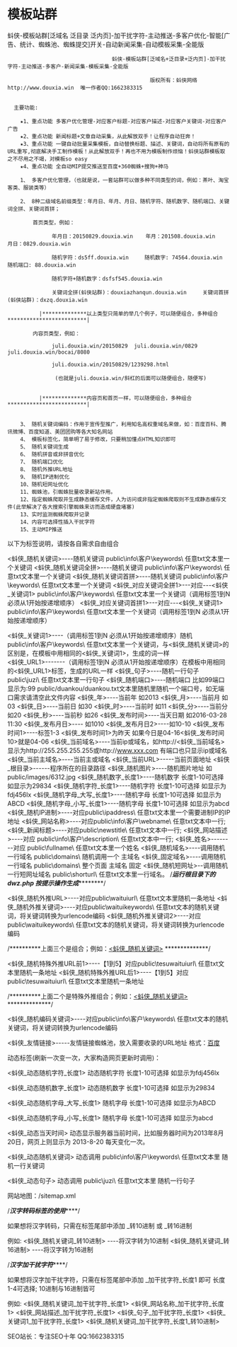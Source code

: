 # 模板站群
蚪侠-模板站群[泛域名 泛目录 泛内页]-加干扰字符-主动推送-多客户优化-智能[广告、统计、蜘蛛池、蜘蛛提交]开关-自动新闻采集-自动模板采集-全能版
 

                                     蚪侠-模板站群[泛域名+泛目录+泛内页]-加干扰字符-主动推送-多客户-新闻采集-模板采集-全能版

                                                 版权所有：蚪侠网络 http://www.douxia.win  唯一作者QQ:1662383315


      主要功能:

        ★1、重点功能 多客户优化管理-对应客户标题-对应客户描述-对应客户关键词-对应客户广告
        ★2、重点功能 新闻标题+文章自动采集，从此解放双手！让程序自动狂奔！
        ★3、重点功能 一键自动批量采集模板，自动替换标题、描述、关键词，自动将所有原有的URL重写,彻底解决手工制作模板！从此解放双手！再也不用为模板制作烦恼！蚪侠站群模板取之不尽用之不竭，对模板so easy
        ★4、重点功能 全自动MIP提交推送至百度+360蜘蛛+搜狗+神马

        1、 多客户优化管理，（也就是说，一套站群可以做多种不同类型的词，例如：茶叶、淘宝客类、服装类等）

        2、 8种二级域名前缀类型：年月日、年月、月日、随机字符、随机数字、随机端口、关键词全拼、关键词首拼；

            首页类型，例如：

                  年月日：20150829.douxia.win    年月：201508.douxia.win    月日：0829.douxia.win

                  随机字符：ds5ff.douxia.win     随机数字: 74564.douxia.win  随机端口: 88.douxia.win
                  
                  随机字符+随机数字：dsfsf545.douxia.win
                 
                  关键词全拼(蚪侠站群)：douxiazhanqun.douxia.win     关键词首拼(蚪侠站群)：dxzq.douxia.win
 
              |**************以上类型只简单的举几个例子，可以随便组合，多种组合*************************|

            内容页类型，例如：
               
                  juli.douxia.win/20150829  juli.douxia.win/0829    juli.douxia.win/bocai/8080

                  juli.douxia.win/20150829/1239298.html
             
                   (也就是juli.douxia.win/斜杠的后面可以随便组合，随便写)


              |**************内容页和首页一样，可以随便组合，多种组合*************************|


        3、 随机关键词编码：作用于宣传型推广，利用知名高权重域名来做，如：百度百科、腾讯微博、百度知道、美团团购等各大知名网站
        4、 模板标签化，简单明了易于修改，只要稍加懂点HTML知识即可
        5、 随机关键词生成
        6、 随机拼音或非拼音优化
        7、 随机端口优化
        8、 随机外推URL地址
        9、 随机IP进制优化
        10、随机短网址优化
        11、蜘蛛池，引蜘蛛批量收录新站作用。
        12、指定蜘蛛爬取并生成静态缓存文件，人为访问或非指定蜘蛛爬取则不生成静态缓存文件(此举解决了各大搜索引擎蜘蛛来访而造成硬盘堵塞)
        13、实时监测蜘蛛爬取并记录 
        14、内容可选择性插入干扰字符
        15、主动MIP推送



以下为标签说明，请按各自需求自由组合

<蚪侠_随机关键词>----随机关键词 public\info\客户\keywords\ 任意txt文本里一个关键词
<蚪侠_随机关键词全拼>----随机关键词 public\info\客户\keywords\ 任意txt文本里一个关键词
<蚪侠_随机关键词首拼>----随机关键词 public\info\客户\keywords\ 任意txt文本里一个关键词
<蚪侠_对应关键词全拼1>---对应---<蚪侠_关键词1> public\info\客户\keywords\ 任意txt文本里一个关键词（调用标签1到N 必须从1开始按递增顺序）
<蚪侠_对应关键词首拼1>---对应---<蚪侠_关键词1> public\info\客户\keywords\ 任意txt文本里一个关键词（调用标签1到N 必须从1开始按递增顺序）

<蚪侠_关键词1>----（调用标签1到N 必须从1开始按递增顺序）随机 public\info\客户\keywords\ 任意txt文本里一个关键词，与<蚪侠_随机关键词>的区别是，在模板中用相同的<蚪侠_关键词1>，生成的词一样    
<蚪侠_URL1>-------（调用标签1到N 必须从1开始按递增顺序）在模板中用相同的<蚪侠_URL1>标签，生成的URL一样
<蚪侠_句子>----随机一行句子 public\juzi\ 任意txt文本里一行句子
<蚪侠_随机端口>----随机端口 比如99端口 显示为:99 public/duankou/duankou.txt文本里随机里随机一个端口号，如无端口需求请清空此文件内容
<蚪侠_年>----当前年 如2013
<蚪侠_月>----当前月 如03
<蚪侠_日>----当前日 如30
<蚪侠_时>----当前时 如11
<蚪侠_分>----当前分 如20
<蚪侠_秒>----当前秒 如26
<蚪侠_发布时间>----当天日期 如2016-03-28 11:30
<蚪侠_发布月日>---- 如1010
<蚪侠_发布月日2>----如10-10
<蚪侠_发布时间1>----标签1-3 <蚪侠_发布时间1>为昨天 如果今日是04-16<蚪侠_发布时间10>就是04-06
<蚪侠_当前域名>----当前ip或域名，如http://<蚪侠_当前域名>显示为http://255.255.255.255或http://www.xxx.com 有端口也只显示ip或域名
<蚪侠_当前主域名>----当前主或域名
<蚪侠_当前URL>-----当前页面地址
<蚪侠_根目录>------程序所在的目录路径
<蚪侠_随机图片>----随机图片地址 如public/images/6312.jpg
<蚪侠_随机数字_长度1>----随机数字 长度1-10可选择 如显示为29834
<蚪侠_随机字符_长度1>----随机字符 长度1-10可选择 如显示为fdj456lx
<蚪侠_随机字母_大写_长度1>----随机字母 长度1-10可选择 如显示为ABCD
<蚪侠_随机字母_小写_长度1>----随机字母 长度1-10可选择 如显示为abcd
<蚪侠_随机IP进制>----对应public\ipaddress\                  任意txt文本里一个需要进制IP的IP地址
<蚪侠_网站名称>----对应public\info\客户\webname\            任意txt文本中一行;
<蚪侠_新闻标题>----对应public\newstitle\                    任意txt文本中一行;
<蚪侠_网站描述>----对应 public\info\客户\description\       任意txt文本中一行;
<蚪侠_姓名>--------对应 public\fullname\                    任意txt文本里一个姓名
<蚪侠_随机域名>----调用随机一行域名 public\domains\         随机调用一个 主域名
<蚪侠_固定域名>----调用随机一行域名 public\domains\         整个页面 主域名 固定
<蚪侠_随机短网址>--调用随机一行短网址域名 public\shorturl\ 任意txt文本里一行域名。
                 /*******运行根目录下的dwz.php 按提示操作生成***************/

<蚪侠_随机外推URL>----对应public\waituiurl\   任意txt文本里随机一条地址
<蚪侠_随机外推关键词>----对应public\waituikeywords\ 任意txt文本的随机关键词，将关键词转换为urlencode编码
<蚪侠_随机外推关键词2>----对应public\waituikeywords\ 任意txt文本的随机关键词，将关键词转换为urlencode编码

/**********上面三个是组合；例如：<a href="<蚪侠_随机外推URL><蚪侠_随机外推关键词>"><蚪侠_随机关键词></a>   **************/

<蚪侠_随机特殊外推URL前1>----【1到5】对应public\tesuwaituiurl\   任意txt文本里随机一条地址
<蚪侠_随机特殊外推URL后1>----【1到5】对应public\tesuwaituiurl\   任意txt文本里随机一条地址

/**********上面二个是特殊外推组合；例如：<a href="<蚪侠_随机特殊外推URL前1><蚪侠_随机外推关键词2><蚪侠_随机特殊外推URL后1>"><蚪侠_随机关键词></a>   **************/

<蚪侠_随机编码关键词>----对应public\info\客户\keywords\ 任意txt文本的随机关键词，将关键词转换为urlencode编码

<蚪侠_友情链接>-----友情链接蜘蛛池，放入需要收录的URL地址  格式：<a href="http://www.baidu.com">百度</a>


动态标签(刷新一次变一次，大家构造网页更新时调用)：

<蚪侠_动态随机字符_长度1>  动态随机字符 长度1-10可选择 如显示为fdj456lx

<蚪侠_动态随机数字_长度1>  动态随机数字 长度1-10可选择 如显示为29834

<蚪侠_动态随机字母_大写_长度1>  随机字母 长度1-10可选择 如显示为ABCD

<蚪侠_动态随机字母_小写_长度1>  随机字母 长度1-10可选择 如显示为abcd

<蚪侠_动态当天时间>  动态显示服务器当前时间，比如服务器时间为2013年8月20日，网页上则显示为 2013-8-20 每天变化一次。

<蚪侠_动态随机关键词>  动态调用 public\info\客户\keywords\ 任意txt文本里 随机一行关键词

<蚪侠_动态句子>  动态调用 public\juzi\ 任意txt文本里 随机一行句子

网站地图：/sitemap.xml

/***************************************************汉字转码标签的使用*******************************************************/

如果想将汉字转码，只需在标签尾部中添加  _转10进制 或  _转16进制

例如:  <蚪侠_随机关键词_转10进制> ----将汉字转为10进制
       <蚪侠_随机关键词_转16进制> ----将汉字转为16进制

/***************************************************汉字加干扰字符*******************************************************/

如果想将汉字加干扰字符，只需在标签尾部中添加  _加干扰字符_长度1 即可 长度1-4可选择; 10进制与16进制皆可

例如:  <蚪侠_随机关键词_加干扰字符_长度1>
       <蚪侠_网站名称_加干扰字符_长度1>
       <蚪侠_网站描述_加干扰字符_长度1>
       <蚪侠_句子_加干扰字符_长度1>
       <蚪侠_关键词1_加干扰字符_长度1>
       <蚪侠_随机关键词_加干扰字符_长度1_转10进制>




SEO站长：专注SEO十年  QQ:1662383315
